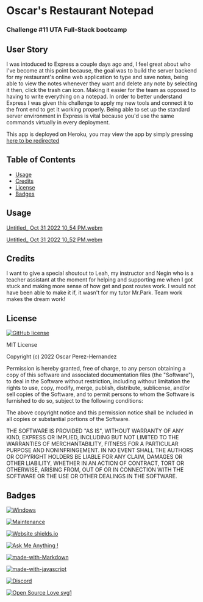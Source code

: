 # Oscar's Restaurant Notepad
### Challenge #11 UTA Full-Stack bootcamp

## User Story

I was intoduced to Express a couple days ago and, I feel great about who I've become at this point because, the goal was to build the server backend for my restaurant's online web application to type and save notes, being able to view the notes whenever they want and delete any note by selecting it then, click the trash can icon. Making it easier for the team as opposed to having to write everything on a notepad. In order to better understand Express I was given this challenge to apply my new tools and connect it to the front end to get it working properly. Being able to set up the standard server environment in Express is vital because you'd use the same commands virtually in every deployment.

This app is deployed on Heroku, you may view the app by simply pressing [here to be redirected](https://my-restaurants-notepad.herokuapp.com/)

## Table of Contents

- [Usage](#usage)
- [Credits](#credits)
- [License](#license)
- [Badges](#badges)

## Usage

[Untitled_ Oct 31 2022 10_54 PM.webm](https://user-images.githubusercontent.com/112797175/199155414-e8561963-01ed-48c7-a59e-bb046367df7e.webm)

[Untitled_ Oct 31 2022 10_52 PM.webm](https://user-images.githubusercontent.com/112797175/199155440-e5b9ca87-702a-4560-bc39-3e8ccc246e54.webm)


## Credits

I want to give a special shoutout to Leah, my instructor and Negin who is a teacher assistant at the moment for helping and supporting me when I got stuck and making more sense of how get and post routes work.
I would not have been able to make it if, it wasn't for my tutor Mr.Park. Team work makes the dream work!

## License

[![GitHub license](https://img.shields.io/github/license/Naereen/StrapDown.js.svg)](https://github.com/Naereen/StrapDown.js/blob/master/LICENSE)

MIT License

Copyright (c) 2022 Oscar Perez-Hernandez

Permission is hereby granted, free of charge, to any person obtaining a copy of this software and associated documentation files (the "Software"), to deal in the Software without restriction, including without limitation the rights to use, copy, modify, merge, publish, distribute, sublicense, and/or sell copies of the Software, and to permit persons to whom the Software is furnished to do so, subject to the following conditions:

The above copyright notice and this permission notice shall be included in all copies or substantial portions of the Software.

THE SOFTWARE IS PROVIDED "AS IS", WITHOUT WARRANTY OF ANY KIND, EXPRESS OR IMPLIED, INCLUDING BUT NOT LIMITED TO THE WARRANTIES OF MERCHANTABILITY, FITNESS FOR A PARTICULAR PURPOSE AND NONINFRINGEMENT. IN NO EVENT SHALL THE AUTHORS OR COPYRIGHT HOLDERS BE LIABLE FOR ANY CLAIM, DAMAGES OR OTHER LIABILITY, WHETHER IN AN ACTION OF CONTRACT, TORT OR OTHERWISE, ARISING FROM, OUT OF OR IN CONNECTION WITH THE SOFTWARE OR THE USE OR OTHER DEALINGS IN THE SOFTWARE.

## Badges
[![Windows](https://svgshare.com/i/ZhY.svg)](https://svgshare.com/i/ZhY.svg)

[![Maintenance](https://img.shields.io/badge/Maintained%3F-yes-green.svg)](https://GitHub.com/LilOTechGod/repos/Oscar-s-Restaurant-Note-Pad/)

[![Website shields.io](https://img.shields.io/website-up-down-green-red/http/shields.io.svg)](http://shields.io/)

[![Ask Me Anything !](https://img.shields.io/badge/Ask%20me-anything-1abc9c.svg)](https://GitHub.com/Naereen/ama)

[![made-with-Markdown](https://img.shields.io/badge/Made%20with-Markdown-1f425f.svg)](http://commonmark.org)

[![made-with-javascript](https://img.shields.io/badge/Made%20with-JavaScript-1f425f.svg)](https://www.javascript.com)

[![Discord](https://badgen.net/badge/icon/discord?icon=discord&label)]()

[![Open Source Love svg1](https://badges.frapsoft.com/os/v1/open-source.svg?v=103)](https://github.com/ellerbrock/open-source-badges/)
